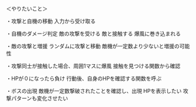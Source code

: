 ＜やりたいこと＞

・攻撃と自機の移動
入力から受け取る

・自機のダメージ判定
敵の攻撃を受ける
敵と接触する
爆風に巻き込まれる

・敵の攻撃と増援
ランダムに攻撃と移動
敵機が一定数より少ないと増援の可能性

・攻撃同士が接触した場合、周囲1マスに爆風
接触を見つける関数から確認

・HPが０になったら負け
行動後、自身のHPを確認する関数を呼ぶ

・ボスの出現
敵機が一定数撃破されたことを確認し、出現
HPを表示したい
攻撃パターンも変化させたい



